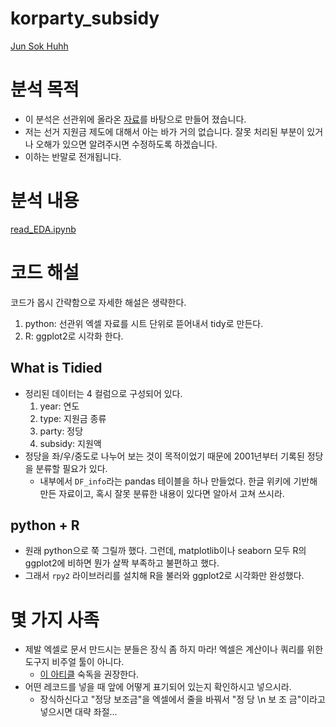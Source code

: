 # korparty_subsidy

[Jun Sok Huhh](mailto:anarinsk@gmail.com)

#  분석 목적 

* 이 분석은 선관위에 올라온 [자료](https://t.co/JgDId3DCN1)를 바탕으로 만들어 졌습니다. 
* 저는 선거 지원금 제도에 대해서 아는 바가 거의 없습니다. 잘못 처리된 부분이 있거나 오해가 있으면 알려주시면 수정하도록 하겠습니다. 
* 이하는 반말로 전개됩니다. 

# 분석 내용 

[read_EDA.ipynb](https://github.com/anarinsk/korparty_subsidy/blob/master/read_EDA.ipynb)

# 코드 해설 

코드가 몹시 간략함으로 자세한 해설은 생략한다. 

1. python: 선관위 엑셀 자료를 시트 단위로 뜯어내서 tidy로 만든다. 
2.  R: ggplot2로 시각화 한다. 

## What is Tidied 

* 정리된 데이터는 4 컬럼으로 구성되어 있다. 
	1. year: 연도 
	2.  type: 지원금 종류 
	3.  party: 정당 
	4. subsidy: 지원액 
* 정당을 좌/우/중도로 나누어 보는 것이 목적이었기 때문에 2001년부터 기록된 정당을 분류할 필요가 있다. 
	* 내부에서 `DF_info`라는 pandas 테이블을 하나 만들었다. 한글 위키에 기반해 만든 자료이고, 혹시 잘못 분류한 내용이 있다면 알아서 고쳐 쓰시라. 

## python + R 

* 원래 python으로 쭉 그릴까 했다. 그런데,  matplotlib이나 seaborn 모두 R의 ggplot2에 비하면 뭔가 살짝 부족하고 불편하고 했다. 
* 그래서 `rpy2` 라이브러리를 설치해  R을 불러와 ggplot2로 시각화만 완성했다. 

# 몇 가지 사족 

* 제발 엑셀로 문서 만드시는 분들은 장식 좀 하지 마라! 엑셀은 계산이나 쿼리를 위한 도구지 비주얼 툴이 아니다. 
	* [이 아티클](https://www.tandfonline.com/doi/full/10.1080/00031305.2017.1375989) 숙독을 권장한다. 
* 어떤 레코드를 넣을 때 앞에 어떻게 표기되어 있는지 확인하시고 넣으시라.
	* 장식하신다고 "정당 보조금"을 엑셀에서 줄을 바꿔서 "정    당 \n 보  조  금"이라고 넣으시면 대략 좌절... 
<!--stackedit_data:
eyJoaXN0b3J5IjpbMTM4NDA3MzAxNywtNjU0Mzk1NDI3LC04MD
I0Nzg4LDkzNDMyOTMxM119
-->
